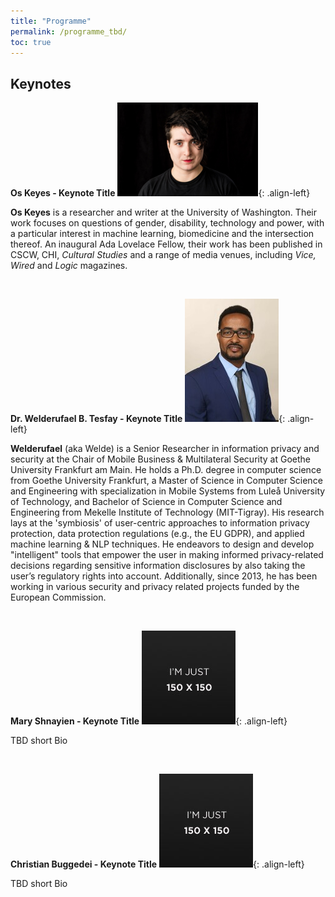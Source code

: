 ```yaml
---
title: "Programme"
permalink: /programme_tbd/
toc: true
---
```


## Keynotes

**Os Keyes - Keynote Title**
![](/assets/images/keynotes/os_keyes.png){: .align-left}

**Os Keyes** is a researcher and writer at the University of Washington. Their work focuses on questions of gender, disability, technology and power, with a particular interest in machine learning, biomedicine and the intersection thereof. An inaugural Ada Lovelace Fellow, their work has been published in CSCW, CHI, *Cultural Studies* and a range of media venues, including *Vice, Wired* and *Logic* magazines. 

<br>

**Dr. Welderufael B. Tesfay - Keynote Title**
![](/assets/images/keynotes/w_tesfay.jpg){: .align-left}

**Welderufael** (aka Welde) is a Senior Researcher in information privacy and security at the Chair of Mobile Business & Multilateral Security at Goethe University Frankfurt am Main. He holds a Ph.D. degree in computer science from Goethe University Frankfurt, a Master of Science in Computer Science and Engineering with specialization in Mobile Systems from Luleå University of Technology, and Bachelor of Science in Computer Science and Engineering from  Mekelle Institute of Technology (MIT-Tigray). His research lays at the 'symbiosis' of user-centric approaches to information privacy protection, data protection regulations (e.g., the EU GDPR), and applied machine learning & NLP techniques. He endeavors to design and develop "intelligent" tools that empower the user in making informed privacy-related decisions regarding sensitive information disclosures by also taking the user’s regulatory rights into account. Additionally, since 2013, he has been working in various security and privacy related projects funded by the European Commission.

<br>

**Mary Shnayien - Keynote Title**
![](/assets/images/keynotes/placeholder-150x150.jpg){: .align-left}

TBD short Bio

<br>

**Christian Buggedei - Keynote Title**
![](/assets/images/keynotes/placeholder-150x150.jpg){: .align-left}

TBD short Bio